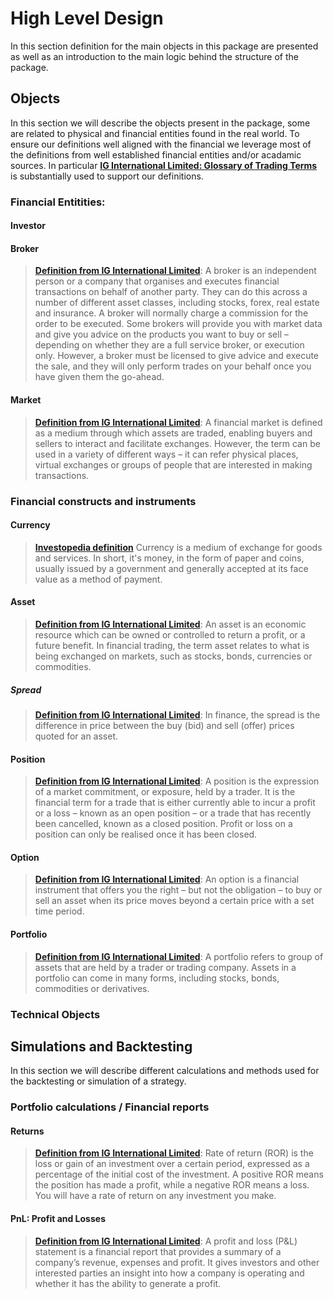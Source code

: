 # High Level Design
In this section definition for the main objects in this package are presented as well as an introduction to the main logic behind the structure of the package.

## Objects
In this section we will describe the objects present in the package, some are related to physical and financial entities found in the real world. To ensure our definitions well aligned with the financial we leverage most of the definitions from well established financial entities and/or acadamic sources. In particular [**IG International Limited: Glossary of Trading Terms**](https://www.ig.com/en/glossary-trading-terms) is substantially used to support our definitions.

### Financial Entitities:

#### Investor

#### Broker
>[**Definition from IG International Limited**](https://www.ig.com/en/glossary-trading-terms/broker-definition):
> A broker is an independent person or a company that organises and executes financial transactions on behalf of another party. They can do this across a number of different asset classes, including stocks, forex, real estate and insurance. A broker will normally charge a commission for the order to be executed.
>Some brokers will provide you with market data and give you advice on the products you want to buy or sell – depending on whether they are a full service broker, or execution only. However, a broker must be licensed to give advice and execute the sale, and they will only perform trades on your behalf once you have given them the go-ahead.
#### Market
>[**Definition from IG International Limited**](https://www.ig.com/en/glossary-trading-terms/market-definition):
>A financial market is defined as a medium through which assets are traded, enabling buyers and sellers to interact and facilitate exchanges. However, the term can be used in a variety of different ways – it can refer physical places, virtual exchanges or groups of people that are interested in making transactions.

### Financial constructs and instruments

#### Currency
> [**Investopedia definition**](https://www.investopedia.com/terms/c/currency.asp) 
> Currency is a medium of exchange for goods and services. In short, it's money, in the form of paper and coins, usually issued by a government and generally accepted at its face value as a method of payment.

#### Asset
>[**Definition from IG International Limited**](https://www.ig.com/en/glossary-trading-terms/assets-definition):
>An asset is an economic resource which can be owned or controlled to return a profit, or a future benefit. In financial trading, the term asset relates to what is being exchanged on markets, such as stocks, bonds, currencies or commodities.

##### Spread
>[**Definition from IG International Limited**](https://www.ig.com/en/glossary-trading-terms/spread-definition):
> In finance, the spread is the difference in price between the buy (bid) and sell (offer) prices quoted for an asset.

#### Position
>[**Definition from IG International Limited**](https://www.ig.com/en/glossary-trading-terms/position-definition):
> A position is the expression of a market commitment, or exposure, held by a trader. It is the financial term for a trade that is either currently able to incur a profit or a loss – known as an open position – or a trade that has recently been cancelled, known as a closed position. Profit or loss on a position can only be realised once it has been closed.

#### Option
>[**Definition from IG International Limited**](https://www.ig.com/en/glossary-trading-terms/option-definition):
> An option is a financial instrument that offers you the right – but not the obligation – to buy or sell an asset when its price moves beyond a certain price with a set time period.

#### Portfolio
>[**Definition from IG International Limited**](https://www.ig.com/en/glossary-trading-terms/portfolio-definition):
> A portfolio refers to group of assets that are held by a trader or trading company. Assets in a portfolio can come in many forms, including stocks, bonds, commodities or derivatives.

### Technical Objects



## Simulations and Backtesting
In this section we will describe different calculations and methods used for the backtesting or simulation of a strategy.

### Portfolio calculations / Financial reports

#### Returns
>[**Definition from IG International Limited**](https://www.ig.com/en/glossary-trading-terms/rate-of-return-definition): 
> Rate of return (ROR) is the loss or gain of an investment over a certain period, expressed as a percentage of the initial cost of the investment. A positive ROR means the position has made a profit, while a negative ROR means a loss. You will have a rate of return on any investment you make.
#### PnL: Profit and Losses
>[**Definition from IG International Limited**](https://www.ig.com/en/glossary-trading-terms/profit-and-loss-definition): 
> A profit and loss (P&L) statement is a financial report that provides a summary of a company’s revenue, expenses and profit. It gives investors and other interested parties an insight into how a company is operating and whether it has the ability to generate a profit.
